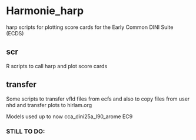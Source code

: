 # Harmonie_harp
harp scripts for plotting score cards for the Early Common DINI Suite (ECDS)

## scr
R scripts to call harp and plot score cards

## transfer

Some scripts to transfer vfld files from ecfs and 
also to copy files from user nhd and transfer plots to hirlam.org

Models used up to now
cca_dini25a_l90_arome
EC9

### STILL TO DO:



